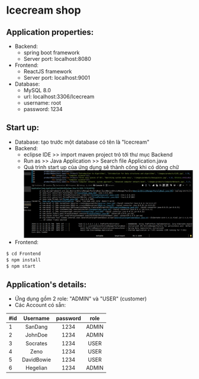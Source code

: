 # Icecream shop
## Application properties:
- Backend: 
	- spring boot framework
	- Server port: localhost:8080
- Frontend: 
	- ReactJS framework
	- Server port: localhost:9001
- Database: 
	- MySQL 8.0
	- url: localhost:3306/Icecream
	- username: root
	- password: 1234
## Start up:
- Database: tạo trước một database có tên là "Icecream"	
- Backend: 
	- eclipse IDE >> import maven project trỏ tới thư mục Backend
	- Run as >> Java Application >> Search file Application.java
	- Quá trình start up của ứng dụng sẽ thành công khi có dòng chữ !["Core data loaded"](guide.png)
- Frontend: 
```bash
$ cd Frontend
$ npm install
$ npm start
```
## Application's details:
- Ứng dụng gồm 2 role: "ADMIN" và "USER" (customer)
- Các Account có sẵn:

| #id |  Username  |password| role  |
|:----|:----------:|:------:|:-----:|
|  1  | SanDang    | 1234   | ADMIN |
|  2  | JohnDoe    | 1234   | ADMIN |
|  3  | Socrates   | 1234   | USER  |
|  4  | Zeno 	   | 1234   | USER  |
|  5  | DavidBowie | 1234   | USER  |
|  6  | Hegelian   | 1234   | ADMIN |

